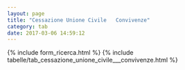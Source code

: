 ```yaml
---
layout: page
title: "Cessazione Unione Civile   Convivenze"
category: tab
date: 2017-03-06 14:59:12
---
```


{% include form_ricerca.html %}
{% include tabelle/tab_cessazione_unione_civile___convivenze.html %}

